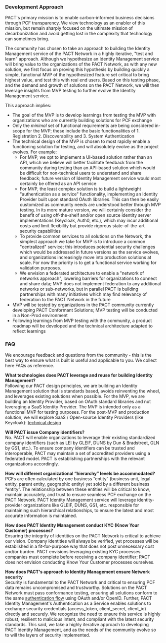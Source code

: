 ### Development Approach
PACT's primary mission is to enable carbon-informed business decisions through PCF transparency. We view technology as an enabler of this mission, but remain sharply focused on the ultimate mission of decarbonization and avoid getting lost in the complexity that technology can sometimes bring.

The community has chosen to take an approach to building the Identity Management service of the PACT Network in a highly iterative, "test and learn" approach. Although we hypothesize an Identity Management service will bring value to the organizations of the PACT Network, as with any new solution, we first focus on proving this hypothesis by building quickly a simple, functional MVP of the hypothesized feature set critical to bring highest value, and test this with real end users. Based on this testing phase, and the demand and growth of solutions on the PACT Network, we will then leverage insights from MVP testing to further evolve the Identity Management service.

This approach implies:
- The goal of the MVP is to develop learnings from testing the MVP with organizations who are currently building solutions for PCF exchange
- Only the *minimal* set of functional requirements are being considered in-scope for the MVP; these include the basic functionalities of 1. Registration 2. Discoverability and 3. System Authentication
- The technical design of the MVP is chosen to most rapidly enable a functioning solution for testing, and will absolutely evolve as the project evolves. For example:
  - For MVP, we opt to implement a UI-based solution rather than an API, which we believe will better facilitate feedback from the community during testing than an API-based solution which would be difficult for non-technical users to understand and share feedback; future version of Identity Management service would most certainly be offered as an API service
  - For MVP, the least complex solution is to build a lightweight "authentication as a service" functionality, implementing an Identity Provider built upon standard OAuth libraries. This can then be easily customized as community needs are understood better through MVP testing. In its more mature version, we will certainly consider the benefit of using off-the-shelf and/or open source identity server implementations (Keycloak, Auth0, etc.), which may incur additional costs and limit flexibility but provide rigorous state-of-the-art security capabilities 
  - To provide common services to all solutions on the Network, the simplest approach we take for MVP is to introduce a common "centralized" service; this introduces potential security challenges which would be addressed in future versions as the service evolves, and organizations increasingly move into production solutions at scale. For now the priority is to get a functional service working for validation purposes.
  - We envision a federated architecture to enable a "network of networks approach", lowering barriers for organizations to connect and share data; MVP does not implement federation to any additional networks or sub-networks, but in parallel PACT is building partnerships with many initiatives which may find relevancy of federation to the PACT Network in the future
- MVP will be tested by organizations in the PACT community currently developing PACT Conformant Solutions; MVP testing will be conducted in a Non-Prod environment
- Following learnings from MVP testing with the community, a product roadmap will be developed and the technical architecture adapted to reflect learnings

### FAQ
We encourage feedback and questions from the community - this is the best way to ensure what is built is useful and applicable to you. We collect here FAQs as reference.

**What technologies does PACT leverage and reuse for building Identity Management?**  
Following our PACT design principles, we are building an Identity Management solution that is standards based, avoids reinventing the wheel, and leverages existing solutions when possible. For the MVP, we are building an Identity Provider, based on OAuth standard libraries and not leveraging a SaaS Identity Provider. The MVP is intended only as a functional MVP for testing purposes. For the post-MVP and production solution, we will explore SaaS / Open-source Identity Providers (like Keycloak): [technical design](https://github.com/orgs/wbcsd/projects/3/views/1?pane=issue&itemId=90816775)

**Will PACT issue Company identifiers?**  
No. PACT will enable organizations to leverage their existing standardized company identifiers (such as LEI by GLEIF, DUNS by Dun & Bradstreet, GLN by GS1, etc.). To ensure company identifiers can be trusted and interoperable, PACT may maintain a set of accredited providers using a federated model. PACT is establishing partnerships with the relevant organizations accordingly.

**How will different organizational “hierarchy” levels be accommodated?**  
PCFs are often calculated by one business “entity” (business unit, legal entity, parent entity, geographic entity) yet sold by a different business “entity”. The relationship between these entities will be critical to know, maintain accurately, and trust to ensure seamless PCF exchange on the PACT Network. PACT Identity Management service will leverage identity-provider organizations like GLEIF, DUNS, GS1, etc. responsible for maintaining such hierarchical relationships, to ensure the latest and most accurate information is maintained. 

**How does PACT Identity Management conduct KYC (Know Your Customer) processes?**  
Ensuring the integrity of identities on the PACT Network is critical to achieve our vision. Company identities will always be verified, yet processes will be established in a fit-for-purpose way that does not post unnecessary cost and/or burden. PACT envisions leveraging existing KYC processes companies must complete before receiving a company identifier; PACT does not envision conducting Know Your Customer processes ourselves.

**How does PACT's approach to Identity Management ensure Network security**  
Security is fundamental to the PACT Network and critical to ensuring PCF data remains uncompromised and trustworthy. Solutions on the PACT Network must pass conformance testing, ensuring all solutions conform to the same [authentication flow](https://wbcsd.github.io/data-exchange-protocol/v2/#api-auth) using OAuth and/or OpenID. Further, PACT Identity Management's Authentication as a Service enables solutions to exchange security credentials (access_token, client_secret, client_id) directly and securely. We recognize the need to ensure this service is highly robust, resilient to malicious intent, and compliant with the latest security standards. This said, we take a highly iterative approach to developing PACT Identity Management, and as the needs of the community evolve so to will the layers of security implemented.
